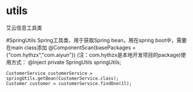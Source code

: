 # utils
艾云信息工具类


#SpringUtils
Spring工具类，用于获取Spring bean，用在spring boot中，需要在main class添加 @ComponentScan(basePackages = {"com.hythzx","com.aiyun"}) (注：com.hythzx是本地开发项目的package)使用方式：
    @Inject
    private SpringUtils springUtils;
    
    CustomerService customerService = springUtils.getBean(CustomerService.class);
    Customer customer = customerService.findOne(1l);
